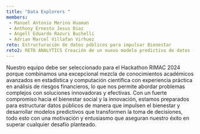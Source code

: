 ```yaml
---
title: "Data Explorers "
members:
 - Manuel Antonio Merino Huaman
 - Anthony Ernesto Jesus Diaz
 - Angell Eduardo Razuri Buchelli 
 - Adrian Marcel Villafan Virhuez
reto: Estructuración de datos públicos para impulsar Bienestar
reto2: RETO ANALYTICS Creación de un nuevo modelo predictivo de datos (NPS)
---
```


Nuestro equipo debe ser seleccionado para el Hackathon RIMAC 2024 porque combinamos una excepcional mezcla de conocimientos académicos avanzados en estadística y computación científica con experiencia práctica en análisis de riesgos financieros, lo que nos permite abordar problemas complejos con soluciones innovadoras y efectivas. Con un fuerte compromiso hacia el bienestar social y la innovación, estamos preparados para estructurar datos públicos de manera que impulsen el bienestar y desarrollar modelos predictivos que transformen la toma de decisiones, todo esto con una motivación y entusiasmo que aseguran nuestro éxito en superar cualquier desafío planteado.